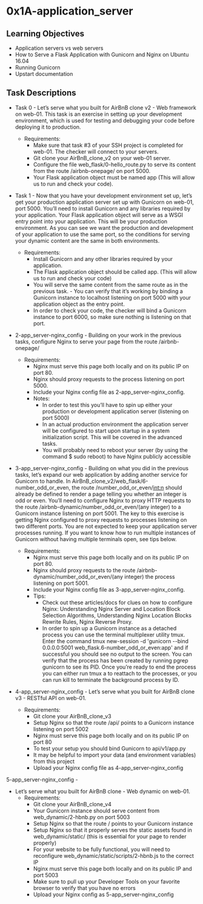 # 0x1A-application_server

## Learning Objectives

- Application servers vs web servers
- How to Serve a Flask Application with Gunicorn and Nginx on Ubuntu 16.04
- Running Gunicorn
- Upstart documentation

## Task Descriptions

- Task 0 - Let’s serve what you built for AirBnB clone v2 - Web framework on web-01. This task is an exercise in setting up your development environment, which is used for testing and debugging your code before deploying it to production.
    - Requirements:
        - Make sure that task #3 of your SSH project is completed for web-01. The checker will connect to your servers.
        - Git clone your AirBnB_clone_v2 on your web-01 server.
        - Configure the file web_flask/0-hello_route.py to serve its content from the route /airbnb-onepage/ on port 5000.
        - Your Flask application object must be named app (This will allow us to run and check your code).

- Task 1 - Now that you have your development environment set up, let’s get your production application server set up with Gunicorn on web-01, port 5000. You’ll need to install Gunicorn and any libraries required by your application. Your Flask application object will serve as a WSGI entry point into your application. This will be your production environment. As you can see we want the production and development of your application to use the same port, so the conditions for serving your dynamic content are the same in both environments.
    - Requirements:
        - Install Gunicorn and any other libraries required by your application.
        - The Flask application object should be called app. (This will allow us to run and check your code)
        - You will serve the same content from the same route as in the previous task. - You can verify that it’s working by binding a Gunicorn instance to localhost listening on port 5000 with your application object as the entry point.
        - In order to check your code, the checker will bind a Gunicorn instance to port 6000, so make sure nothing is listening on that port.

- 2-app_server-nginx_config - Building on your work in the previous tasks, configure Nginx to serve your page from the route /airbnb-onepage/
    - Requirements:
        - Nginx must serve this page both locally and on its public IP on port 80.
        - Nginx should proxy requests to the process listening on port 5000.
        - Include your Nginx config file as 2-app_server-nginx_config.
        - Notes:
            - In order to test this you’ll have to spin up either your production or development application server (listening on port 5000)
            - In an actual production environment the application server will be configured to start upon startup in a system initialization script. This will be covered in the advanced tasks.
            - You will probably need to reboot your server (by using the command $ sudo reboot) to have Nginx publicly accessible

- 3-app_server-nginx_config - 
Building on what you did in the previous tasks, let’s expand our web application by adding another service for Gunicorn to handle. In AirBnB_clone_v2/web_flask/6-number_odd_or_even, the route /number_odd_or_even/<int:n> should already be defined to render a page telling you whether an integer is odd or even. You’ll need to configure Nginx to proxy HTTP requests to the route /airbnb-dynamic/number_odd_or_even/(any integer) to a Gunicorn instance listening on port 5001. The key to this exercise is getting Nginx configured to proxy requests to processes listening on two different ports. You are not expected to keep your application server processes running. If you want to know how to run multiple instances of Gunicorn without having multiple terminals open, see tips below.
    - Requirements:
        - Nginx must serve this page both locally and on its public IP on port 80.
        - Nginx should proxy requests to the route /airbnb-dynamic/number_odd_or_even/(any integer) the process listening on port 5001.
        - Include your Nginx config file as 3-app_server-nginx_config.
        - Tips:
            - Check out these articles/docs for clues on how to configure Nginx: Understanding Nginx Server and Location Block Selection Algorithms, Understanding Nginx Location Blocks Rewrite Rules, Nginx Reverse Proxy.
            - In order to spin up a Gunicorn instance as a detached process you can use the terminal multiplexer utility tmux. Enter the command tmux new-session -d 'gunicorn --bind 0.0.0.0:5001 web_flask.6-number_odd_or_even:app' and if successful you should see no output to the screen. You can verify that the process has been created by running pgrep gunicorn to see its PID. Once you’re ready to end the process you can either run tmux a to reattach to the processes, or you can run kill <PID> to terminate the background process by ID.
- 4-app_server-nginx_config - Let’s serve what you built for AirBnB clone v3 - RESTful API on web-01.
    - Requirements:
        - Git clone your AirBnB_clone_v3
        - Setup Nginx so that the route /api/ points to a Gunicorn instance listening on port 5002
        - Nginx must serve this page both locally and on its public IP on port 80
        - To test your setup you should bind Gunicorn to api/v1/app.py
        - It may be helpful to import your data (and environment variables) from this project
        - Upload your Nginx config file as 4-app_server-nginx_config

5-app_server-nginx_config - 
- Let’s serve what you built for AirBnB clone - Web dynamic on web-01.
    - Requirements:
        - Git clone your AirBnB_clone_v4
        - Your Gunicorn instance should serve content from web_dynamic/2-hbnb.py on port 5003
        - Setup Nginx so that the route / points to your Gunicorn instance
        - Setup Nginx so that it properly serves the static assets found in web_dynamic/static/ (this is essential for your page to render properly)
        - For your website to be fully functional, you will need to reconfigure web_dynamic/static/scripts/2-hbnb.js to the correct IP
        - Nginx must serve this page both locally and on its public IP and port 5003
        - Make sure to pull up your Developer Tools on your favorite browser to verify that you have no errors
        - Upload your Nginx config as 5-app_server-nginx_config
